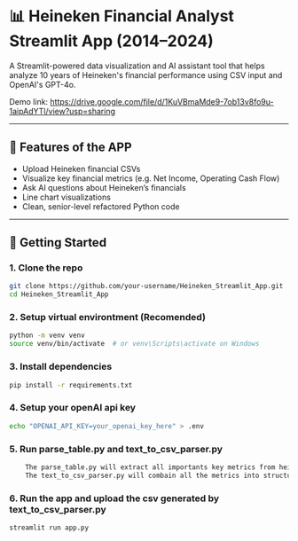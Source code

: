 # 📊 Heineken Financial Analyst Streamlit App (2014–2024)

A Streamlit-powered data visualization and AI assistant tool that helps analyze 10 years of Heineken's financial performance using CSV input and OpenAI's GPT-4o.

Demo link: https://drive.google.com/file/d/1KuVBmaMde9-7ob13v8fo9u-1aipAdYTl/view?usp=sharing

---

## 🔧 Features of the APP

- Upload Heineken financial CSVs
- Visualize key financial metrics (e.g. Net Income, Operating Cash Flow)
- Ask AI questions about Heineken’s financials
- Line chart visualizations
- Clean, senior-level refactored Python code

---

## 🚀 Getting Started

### 1. Clone the repo

```bash
git clone https://github.com/your-username/Heineken_Streamlit_App.git
cd Heineken_Streamlit_App
```

### 2. Setup virtual environtment (Recomended)
```bash
python -m venv venv
source venv/bin/activate  # or venv\Scripts\activate on Windows
```
### 3. Install dependencies
```bash
pip install -r requirements.txt
```

### 4. Setup your openAI api key
```bash
echo "OPENAI_API_KEY=your_openai_key_here" > .env
```

### 5. Run parse_table.py and text_to_csv_parser.py
```bash
    The parse_table.py will extract all importants key metrics from heineken annual report.
    The text_to_csv_parser.py will combain all the metrics into structured table format.
```

### 6. Run the app and upload the csv generated by text_to_csv_parser.py
```bash
streamlit run app.py
```